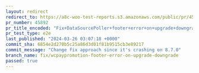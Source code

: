 ```yaml
---
layout: redirect
redirect_to: https://a8c-woo-test-reports.s3.amazonaws.com/public/pr/45892/e2e/index.html
pr_number: 45892
pr_title_encoded: "Fix+DataSourcePoller+footer+error+on+upgrade+downgrade"
pr_test_type: e2e
last_published: "2024-03-26 03:07:18 +0000"
commit_sha: 6854e2d270b5c25a86d3d01f81b9515cb3e89217
commit_message: "Change fix approach since it's crashing on 8.7.0"
branch_name: fix/wcpaypromotion-footer-error-on-upgrade-downgrade
passed: true
---
```


